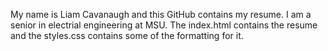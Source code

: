 My name is Liam Cavanaugh and this GitHub contains my resume. I am a senior in electrial engineering at MSU. The index.html contains the resume and the styles.css contains some of the formatting for it.
